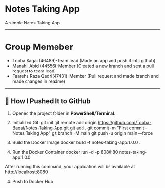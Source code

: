# Notes Taking App

A simple Notes Taking App 

---

# Group Memeber
 - Tooba Baqai (46489)-Team lead (Made an app and push it into github)
 - Manahil Abid (44556)-Member (Created a new branch and sent a pull request to team lead)
 - Faareha Raza Qadri(47431)-Member (Pull request and made branch and made changes in readme)

---

## 📌 How I Pushed It to GitHub
1. Opened the project folder in **PowerShell/Terminal**.  
2. Initialized Git:
   git init
   git remote add origin https://github.com/Tooba-Baqai/Notes-Taking-App.git
   git add .
   git commit -m "First commit - Notes Taking App"
   git branch -M main
   git push -u origin main --force

1. Build the Docker Image
docker build -t notes-taking-app:1.0.0 .

2. Run the Docker Container
docker run -d -p 8080:80 notes-taking-app:1.0.0

After running this command, your application will be available at http://localhost:8080

4. Push to Docker Hub
